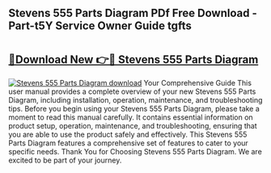 ## Stevens 555 Parts Diagram PDf Free Download - Part-t5Y Service Owner Guide tgfts

# <h2><a href="http://dflwwsd.blite.top/?on=Stevens+555+Parts+Diagram">🔗Download New 👉🔴 Stevens 555 Parts Diagram</a></h2>

[![Stevens 555 Parts Diagram download](https://i.imgur.com/lujVjoI.png)](http://dflwwsd.blite.top/?on=Stevens+555+Parts+Diagram)
Your Comprehensive Guide This user manual provides a complete overview of your new Stevens 555 Parts Diagram, including installation, operation, maintenance, and troubleshooting tips. Before you begin using your Stevens 555 Parts Diagram, please take a moment to read this manual carefully. It contains essential information on product setup, operation, maintenance, and troubleshooting, ensuring that you are able to use the product safely and effectively. This Stevens 555 Parts Diagram features a comprehensive set of features to cater to your specific needs. Thank You for Choosing Stevens 555 Parts Diagram. We are excited to be part of your journey.
